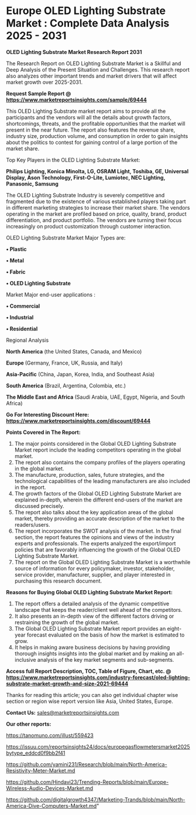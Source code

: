 # Europe OLED Lighting Substrate Market : Complete Data Analysis 2025 - 2031

<strong>OLED Lighting Substrate Market Research Report 2031</strong>

The Research Report on OLED Lighting Substrate Market is a Skillful and Deep Analysis of the Present Situation and Challenges. This research report also analyzes other important trends and market drivers that will affect market growth over 2025-2031.

<strong>Request Sample Report @ <a href=https://www.marketreportsinsights.com/sample/69444>https://www.marketreportsinsights.com/sample/69444</a></strong>

This OLED Lighting Substrate market report aims to provide all the participants and the vendors will all the details about growth factors, shortcomings, threats, and the profitable opportunities that the market will present in the near future. The report also features the revenue share, industry size, production volume, and consumption in order to gain insights about the politics to contest for gaining control of a large portion of the market share.

Top Key Players in the OLED Lighting Substrate Market:

<strong>Philips Lighting, Konica Minolta, LG, OSRAM Light, Toshiba, GE, Universal Display, Ason Technology, First-O-Lite, Lumiotec, NEC Lighting, Panasonic, Samsung</strong>

The OLED Lighting Substrate Industry is severely competitive and fragmented due to the existence of various established players taking part in different marketing strategies to increase their market share. The vendors operating in the market are profiled based on price, quality, brand, product differentiation, and product portfolio. The vendors are turning their focus increasingly on product customization through customer interaction.

OLED Lighting Substrate Market Major Types are:

<strong>• Plastic

• Metal

• Fabric

• OLED Lighting Substrate</strong>

Market Major end-user applications :

<strong>• Commercial

• Industrial

• Residential</strong>

Regional Analysis

</u><strong><b>North America</b></strong> (the United States, Canada, and Mexico)

<strong><b>Europe </b></strong>(Germany, France, UK, Russia, and Italy)

<strong><b>Asia-Pacific</b></strong> (China, Japan, Korea, India, and Southeast Asia)

<strong><b>South America</b></strong> (Brazil, Argentina, Colombia, etc.)

<strong><b>The Middle East and Africa</b></strong> (Saudi Arabia, UAE, Egypt, Nigeria, and South Africa)

<strong>Go For Interesting Discount Here: <a href=https://www.marketreportsinsights.com/discount/69444>https://www.marketreportsinsights.com/discount/69444</a></strong>

<strong>Points Covered in The Report:</strong>
<ol>
  <li>The major points considered in the Global OLED Lighting Substrate Market report include the leading competitors operating in the global market.</li>
  <li>The report also contains the company profiles of the players operating in the global market.</li>
  <li>The manufacture, production, sales, future strategies, and the technological capabilities of the leading manufacturers are also included in the report.</li>
  <li>The growth factors of the Global OLED Lighting Substrate Market are explained in-depth, wherein the different end-users of the market are discussed precisely.</li>
  <li>The report also talks about the key application areas of the global market, thereby providing an accurate description of the market to the readers/users.</li>
  <li>The report incorporates the SWOT analysis of the market. In the final section, the report features the opinions and views of the industry experts and professionals. The experts analyzed the export/import policies that are favorably influencing the growth of the Global OLED Lighting Substrate Market.</li>
  <li>The report on the Global OLED Lighting Substrate Market is a worthwhile source of information for every policymaker, investor, stakeholder, service provider, manufacturer, supplier, and player interested in purchasing this research document.</li>
</ol>
<strong>Reasons for Buying Global OLED Lighting Substrate Market Report:</strong>

<ol>
  <li>The report offers a detailed analysis of the dynamic competitive landscape that keeps the reader/client well ahead of the competitors.</li>
  <li>It also presents an in-depth view of the different factors driving or restraining the growth of the global market.</li>
  <li>The Global OLED Lighting Substrate Market report provides an eight-year forecast evaluated on the basis of how the market is estimated to grow.</li>
  <li>It helps in making aware business decisions by having providing thorough insights insights into the global market and by making an all-inclusive analysis of the key market segments and sub-segments.</li>
</ol>
<strong>Access full Report Description, TOC, Table of Figure, Chart, etc. @ <a href=https://www.marketreportsinsights.com/industry-forecast/oled-lighting-substrate-market-growth-and-size-2021-69444>https://www.marketreportsinsights.com/industry-forecast/oled-lighting-substrate-market-growth-and-size-2021-69444</a></strong>


Thanks for reading this article; you can also get individual chapter wise section or region wise report version like Asia, United States, Europe.

<strong>Contact Us:</strong>
sales@marketreportsinsights.com

<strong>Our other reports:</strong>

<a href=https://tanomuno.com/illust/559423>https://tanomuno.com/illust/559423</a>

<a href=https://issuu.com/reportsinsights24/docs/europegasflowmetersmarket2025bytype_eddcd0f9bb2f41>https://issuu.com/reportsinsights24/docs/europegasflowmetersmarket2025bytype_eddcd0f9bb2f41</a>

<a href=https://github.com/yamini231/Research/blob/main/North-America-Resistivity-Meter-Market.md>https://github.com/yamini231/Research/blob/main/North-America-Resistivity-Meter-Market.md</a>

<a href=https://github.com/Hindavi23/Trending-Reports/blob/main/Europe-Wireless-Audio-Devices-Market.md>https://github.com/Hindavi23/Trending-Reports/blob/main/Europe-Wireless-Audio-Devices-Market.md</a>

<a href=https://github.com/digitalgrowth4347/Marketing-Trands/blob/main/North-America-Dive-Computers-Market.md>https://github.com/digitalgrowth4347/Marketing-Trands/blob/main/North-America-Dive-Computers-Market.md</a>"
